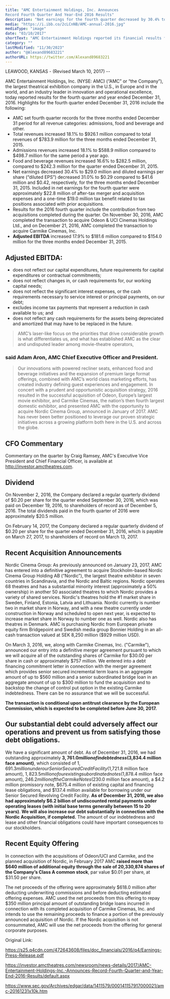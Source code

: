 ```yaml
---
title: "AMC Entertainment Holdings, Inc. Announces 
Record Fourth Quarter And Year-End 2016 Results"
description: "Net earnings for the fourth quarter decreased by 30.4% to $29.0 million, and diluted earnings per share decreased by 31.0% to $0.29 compared to the same period in 2015. Factors contributing to this decline include after-tax merger and acquisition expenses and a one-time $19.0 million tax benefit related to prior acquisitions."
media: "https://i.ibb.co/2cLCnNB/AMC-annual-2016.jpg"
mediaType: "image"
date: "03/10/2017"
shortText: "AMC Entertainment Holdings reported its financial results for the fourth quarter and year ended December 31, 2016. The highlights include setting fourth-quarter records for all revenue categories (admissions, food and beverage, and other), with total revenues increasing by 18.1% to $926.1 million compared to the same period in 2015. The results indicate growth in admissions, food and beverage revenues, and adjusted EBITDA. The company also provided updates on recent acquisitions, including the completion of transactions for Odeon & UCI Cinemas Holdings Ltd. and Carmike Cinemas, Inc."
category: ""
lastModified: "11/30/2023"
author: "@Alexand89683221"
authorURL: https://twitter.com/Alexand89683221
---
```


LEAWOOD, KANSAS - (Revised March 10, 2017) -- 

AMC Entertainment Holdings, Inc. (NYSE: AMC) (“AMC” or “the Company”), the largest theatrical exhibition company in the U.S., in Europe and in the world, and an industry leader in innovation and operational excellence, today reported results 
for the fourth quarter and year ended December 31, 2016. 
Highlights for the fourth quarter ended December 31, 2016 include the following: 
- AMC set fourth quarter records for the three months ended December 31 period for all revenue categories: admissions, food and beverage and other.
- Total revenues increased 18.1% to $926.1 million compared to total revenues of $783.9 million for the three months ended December 31, 2015. 
- Admissions revenues increased 18.1% to $588.9 million compared to $498.7 million for the same period a year ago. 
- Food and beverage revenues increased 16.6% to $282.5 million, compared to $242.3 million for the quarter ended December 31, 2015. 
- Net earnings decreased 30.4% to $29.0 million and diluted earnings per share (“diluted EPS”) decreased 31.0% to $0.29 compared to $41.6 million and $0.42, respectively, for the 
three months ended December 31, 2015. Included in net earnings for the fourth quarter were approximately $22.8 million of after-tax merger and acquisition expenses and a one-time $19.0 million tax benefit related to tax positions associated with prior acquisitions.
- Results for the 2016 fourth quarter include the contribution from two acquisitions completed during the quarter. On November 30, 2016, AMC completed the transaction to  acquire Odeon & UCI Cinemas Holdings Ltd., and on December 21, 2016, AMC completed 
the transaction to acquire Carmike Cinemas, Inc.
- **Adjusted EBITDA** increased 17.9% to $181.6 million compared to $154.0 million for the three months ended December 31, 2015. 

## Adjusted EBITDA: 

- does not reflect our capital expenditures, future requirements for capital expenditures or 
contractual commitments; 
- does not reflect changes in, or cash requirements for, our working capital needs; 
- does not reflect the significant interest expenses, or the cash requirements necessary to service 
interest or principal payments, on our debt; 
- excludes income tax payments that represent a reduction in cash available to us; and
- does not reflect any cash requirements for the assets being depreciated and amortized that may 
have to be replaced in the future.

>AMC’s laser-like focus on the priorities that drive considerable growth is what differentiates us, and what has established AMC as the clear and undisputed leader among movie-theatre operators,

### said Adam Aron, AMC Chief Executive Officer and President. 

>Our innovations with powered recliner seats, enhanced food and beverage initiatives and the expansion of premium large format offerings, combined with AMC’s world class marketing efforts, has created industry defining guest experiences and engagement. In concert with a prudent and opportunistic acquisition strategy, 2016 resulted in the successful acquisition of Odeon, Europe’s largest movie exhibitor, and Carmike Cinemas, the nation’s then fourth largest domestic exhibitor, and presented AMC with the opportunity to acquire Nordic Cinema Group, announced in January of 2017. AMC has never been better positioned to leverage our proven strategic initiatives across a growing platform both here in the U.S. and across the globe.

## CFO Commentary

Commentary on the quarter by Craig Ramsey, AMC's Executive Vice President and Chief Financial Officer, is available at http://investor.amctheatres.com.

## Dividend

On November 2, 2016, the Company declared a regular quarterly dividend of $0.20 per share for the quarter ended September 30, 2016, which was paid on December 19, 2016, to shareholders of record as of December 5, 2016. The total dividends paid in the fourth quarter of 2016 were approximately $20.5 million.

On February 14, 2017, the Company declared a regular quarterly dividend of $0.20 per share for the quarter ended December 31, 2016, which is payable on March 27, 2017, to shareholders of record on March 13, 2017.

## Recent Acquisition Announcements

Nordic Cinema Group: As previously announced on January 23, 2017, AMC has entered into a definitive agreement to acquire Stockholm-based Nordic Cinema Group Holding AB (“Nordic”), the largest theatre exhibitor in seven countries in Scandinavia, and the Nordic and Baltic regions. Nordic operates 68 theatres and has a substantial minority interest (approximately a 50% ownership) in another 50 associated theatres to which Nordic provides a variety of shared services. Nordic's theatres hold the #1 market share in Sweden, Finland, Estonia, Latvia and Lithuania. Nordic currently is number two in market share in Norway, and with a new theatre currently under construction in Norway and scheduled to open next year, is expected to increase market share in Norway to number one as well. Nordic also has theatres in Denmark. AMC is purchasing Nordic from European private equity firm Bridgepoint and Swedish media group Bonnier Holding in an all-cash transaction valued at SEK 8,250 million ($929 million USD).

On March 3, 2016, we, along with Carmike Cinemas, Inc. ("Carmike"), announced our entry into a definitive merger agreement pursuant to which we will acquire all of the outstanding shares of Carmike for $30.00 per share in cash or approximately $757 million. We entered into a debt financing commitment letter in connection with the merger agreement which provides senior secured incremental term loans in an aggregate amount of up to $560 million and a senior subordinated bridge loan in an aggregate amount of up to $300 million to fund the acquisition and to backstop the change of control put option in the existing Carmike indebtedness. There can be no assurance that we will be successful.

**The transaction is conditional upon antitrust clearance by the European Commission, which is expected to be completed before June 30, 2017.**

## Our substantial debt could adversely affect our operations and prevent us from satisfying those debt obligations.

We have a significant amount of debt. As of December 31, 2016, we had outstanding approximately **$3,761.0 million of indebtedness ($3,834.4 million face amount)**, which consisted of $1,691.3 million under our Senior Secured Credit Facility ($1,721.8 million face amount), $1,823.5 million of our existing subordinated notes ($1,878.4 million face amount), $246.2 million of the Carmike Notes ($230.0 million face amount), a $4.2 million promissory note, $675.4 million of existing capital and financing lease obligations, and $137.4 million available for borrowing under our Senior Secured Revolving Credit Facility. **As of December 31, 2016, we also had approximately $6.2 billion of undiscounted rental payments under operating leases (with initial base terms generally between 15 to 20 years)**. 
**We will also increase our debt substantially in connection with the Nordic Acquisition, if completed.** The amount of our indebtedness and lease and other financial obligations could have important consequences to our stockholders.

## Recent Equity Offering

In connection with the acquisitions of Odeon/UCI and Carmike, and the planned acquisition of Nordic, in February 2017 AMC **raised more than $640 million of additional equity through the sale of 20,330,874 shares of the Company’s Class A common stock**, par value $0.01 per share, at $31.50 per share.

The net proceeds of the offering were approximately $618.0 million after deducting underwriting commissions and before deducting estimated offering expenses. AMC used the net proceeds from this offering to repay $350 million principal amount of outstanding bridge loans incurred in connection with its completed acquisition of Carmike Cinemas, Inc. and intends to use the remaining proceeds to finance a portion of the previously announced acquisition of Nordic. If the Nordic acquisition is not consummated, AMC will use the net proceeds from the offering for general corporate purposes.

Original Link:

https://s25.q4cdn.com/472643608/files/doc_financials/2016/q4/Earnings-Press-Release.pdf

https://investor.amctheatres.com/newsroom/news-details/2017/AMC-Entertainment-Holdings-Inc.-Announces-Record-Fourth-Quarter-and-Year-End-2016-Results/default.aspx

https://www.sec.gov/Archives/edgar/data/1411579/000141157917000021/amc-20161231x10k.htm